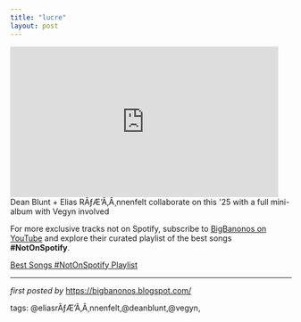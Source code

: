 ```yaml
---
title: "lucre"
layout: post
---
```

<iframe width="480" height="270" src="https://youtube.com/embed/PIkyDdMHc_c?si=3P4C_QZ2So14GQmz" frameborder="0"></iframe>
Dean Blunt + Elias RÃƒÆ’Ã‚Â¸nnenfelt collaborate on this '25 with a full mini-album with Vegyn involved 

<!--Subscribe and Playlist Links-->
<div>
    <p>For more exclusive tracks not on Spotify, subscribe to <a href="https://www.youtube.com/@BigBanonos" target="_blank">BigBanonos on YouTube</a> and explore their curated playlist of the best songs <strong>#NotOnSpotify</strong>.</p>
    <p><a href="https://www.youtube.com/playlist?list=PLtuNtuTatqI0kFahUCbtbfenC_ET5O_tr" target="_blank">Best Songs #NotOnSpotify Playlist<br /></a></p></div>

<hr />

<p><em>first posted by</em> <a href="https://bigbanonos.blogspot.com/" rel="noopener" target="_new">https://bigbanonos.blogspot.com/</a></p>

<p>tags: @eliasrÃƒÆ’Ã‚Â¸nnenfelt,@deanblunt,@vegyn,</p>
